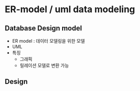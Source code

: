 # ER-model / uml data modeling
## Database Design model
- ER model : 데이터 모델링을 위한 모델
- UML
- 특징
	- 그래픽
	- 릴레이션 모델로 변환 가능

## Design 